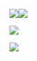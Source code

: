 <a href="https://github.com/GoldenChrysus"><img src="https://readme-stats.nozemi.io/api?username=GoldenChrysus&theme=radical&show_icons=true&line_height=24&count_private=true"><img src="https://readme-stats.nozemi.io/api/top-langs/?username=GoldenChrysus&theme=radical&layout=compact&hide=less,handlebars,html,css&langs_count=8"></a>

<a href="https://chrysus.dev/" target="_blank"><img src="https://chrysus.dev/assets/images/business/intro.png?"></a> 

<a href="https://www.torn.com/1962321"><img src="https://www.torn.com/signature.php?id=3&user=1962321&v=1528808940574"></a>
